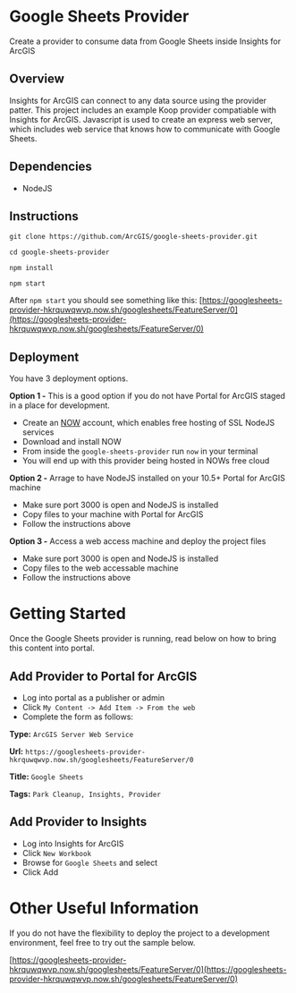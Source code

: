 # Google Sheets Provider
Create a provider to consume data from Google Sheets inside Insights for ArcGIS

## Overview

Insights for ArcGIS can connect to any data source using the provider patter.  This project includes an example Koop provider compatiable with Insights for ArcGIS. 
Javascript is used to create an express web server, which includes web service that knows how to communicate with Google Sheets.  

## Dependencies

* NodeJS

## Instructions

``` git clone https://github.com/ArcGIS/google-sheets-provider.git ```

``` cd google-sheets-provider ```

``` npm install ```

``` npm start ```


After ``` npm start ``` you should see something like this:
[https://googlesheets-provider-hkrquwqwvp.now.sh/googlesheets/FeatureServer/0](https://googlesheets-provider-hkrquwqwvp.now.sh/googlesheets/FeatureServer/0) 


## Deployment 

You have 3 deployment options.  

**Option 1 -** This is a good option if you do not have Portal for ArcGIS staged in a place for development. 

* Create an [NOW](https://zeit.co/now) account, which enables free hosting of SSL NodeJS services
* Download and install NOW
* From inside the ``` google-sheets-provider ``` run ``` now ``` in your terminal
* You will end up with this provider being hosted in NOWs free cloud

**Option 2 -** Arrage to have NodeJS installed on your 10.5+ Portal for ArcGIS machine

* Make sure port 3000 is open and NodeJS is installed
* Copy files to your machine with Portal for ArcGIS
* Follow the instructions above

**Option 3 -** Access a web access machine and deploy the project files

* Make sure port 3000 is open and NodeJS is installed
* Copy files to the web accessable machine
* Follow the instructions above

# Getting Started

Once the Google Sheets provider is running, read below on how to bring this content into portal. 

## Add Provider to Portal for ArcGIS

* Log into portal as a publisher or admin
* Click ``` My Content -> Add Item -> From the web ```
* Complete the form as follows:

**Type:** ``` ArcGIS Server Web Service ```

**Url:** ``` https://googlesheets-provider-hkrquwqwvp.now.sh/googlesheets/FeatureServer/0 ```

**Title:** ``` Google Sheets ```

**Tags:** ``` Park Cleanup, Insights, Provider ```

## Add Provider to Insights

* Log into Insights for ArcGIS
* Click ``` New Workbook ```
* Browse for ``` Google Sheets ``` and select
* Click Add

# Other Useful Information

If you do not have the flexibility to deploy the project to a development environment, feel free to try out the sample below.

[https://googlesheets-provider-hkrquwqwvp.now.sh/googlesheets/FeatureServer/0](https://googlesheets-provider-hkrquwqwvp.now.sh/googlesheets/FeatureServer/0) 